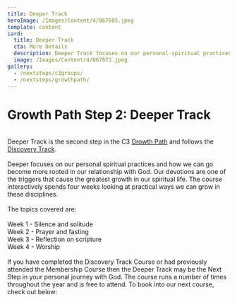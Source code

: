 ```yaml
---
title: Deeper Track
heroImage: /Images/Content/4/867605.jpeg
template: content
card:
  title: Deeper Track
  cta: More Details
  description: Deeper Track focuses on our personal spiritual practices and how we can go deeper in our relationship with God. If you have completed Discovery Track, this may be the course for you!
  image: /Images/Content/4/867873.jpeg
gallery:
  - /nextsteps/c3groups/
  - /nextsteps/growthpath/
---
```


<h1>
Growth Path Step 2: Deeper Track</h1>
<br/>
Deeper Track is the second step in the C3 <a href="/nextsteps/growthpath/">Growth Path</a> and follows the <a href="/nextsteps/growthpath/discoverytrack/">Discovery Track</a>.<br/>
<br/>
Deeper focuses on our personal spiritual practices and how we can go become more rooted in our relationship with God. Our devotions are one of the triggers that cause the greatest growth in our spiritual life. The course interactively spends four weeks looking at practical ways we can grow in these disciplines.<br/>
<br/>
The topics covered are:<br/>
<br/>
Week 1 - Silence and solitude<br/>
Week 2 - Prayer and fasting<br/>
Week 3 - Reflection on scripture<br/>
Week 4 - Worship<br/>
<br/>
If you have completed the Discovery Track Course or had previously attended the Membership Course then the Deeper Track may be the Next Step in your personal journey with God. The course runs a number of times throughout the year and is free to attend. To book into our next course, check out below:<br/>
 
<div id="eventbrite-widget-container-45384944591">
 </div>
<script src="https://www.eventbrite.co.uk/static/widgets/eb_widgets.js"/> <script type="text/javascript">
var exampleCallback = function() {
    console.log('Order complete!');
};

window.EBWidgets.createWidget({
// Required
widgetType: 'checkout',
eventId: '45384944591',
iframeContainerId: 'eventbrite-widget-container-45384944591',

    // Optional
    iframeContainerHeight: 425,  // Widget height in pixels. Defaults to a minimum of 425px if not provided
    onOrderComplete: exampleCallback  // Method called when an order has successfully completed

});
</script>
